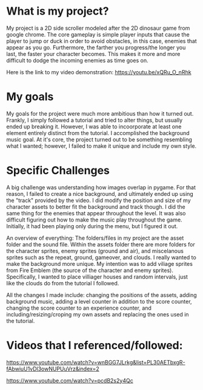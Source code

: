 # What is my project?
My project is a 2D side scroller modeled after the 2D dinosaur game from google chrome. The core gameplay is simple player inputs that cause the player to jump or duck in order to avoid obstacles,
in this case, enemies that appear as you go. Furthermore, the farther you progress/the longer you last, the faster your character becomes. This makes it more and more difficult to dodge the incoming enemies as time goes on. 

Here is the link to my video demonstration:
https://youtu.be/xQRu_O_nRhk

# My goals
My goals for the project were much more ambitious than how it turned out. Frankly, I simply followed a tutorial and tried to alter things, but usually ended up breaking it. However, I was able to incoorporate at least one element entirely distinct from the 
tutorial. I accomplished the background music goal. At it's core, the project turned out to be something resembling what I wanted; however, I failed to make it unique and include my own style.

# Specific Challenges
A big challenge was understanding how images overlap in pygame. For that reason, I failed to create a nice background, and ultimately ended up using the "track" provided by the video. I did modify the position and size of my character assets to better fit 
the background and track though. I did the same thing for the enemies that appear throughout the level. It was also difficult figuring out how to make the music play throughout the game. Initially, it had been playing only during the menu, but I 
figured it out.

An overview of everything:
The folders/files in my project are the asset folder and the sound file. Within the assets folder there are more folders for the character sprites, enemy sprites (ground and air), and miscelanous sprites such as the repeat, ground, gameover, and clouds.
I really wanted to make the background more unique. My intention was to add viliage sprites from Fire Emblem (the source of the character and enemy sprites). Specifically, I wanted to place villiager houses and random intervals, just like the clouds
do from the tutorial I followed. 

All the changes I made include: changing the positions of the assets, adding background music, adding a level counter in addition to the score counter, changing the score counter to an experience counter, and including/resizing/croping my own assets and
replacing the ones used in the tutorial. 

# Videos that I referenced/followed: 
https://www.youtube.com/watch?v=wnBGG7JLrkg&list=PL30AETbxgR-fAbwiuU1vDl3owNUPUuVrz&index=2

https://www.youtube.com/watch?v=pcdB2s2y4Qc
